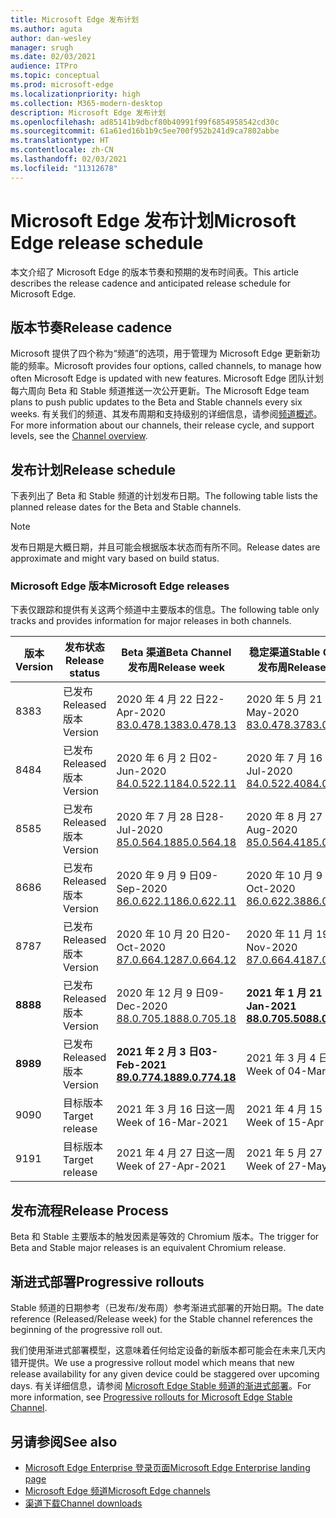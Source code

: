 ```yaml
---
title: Microsoft Edge 发布计划
ms.author: aguta
author: dan-wesley
manager: srugh
ms.date: 02/03/2021
audience: ITPro
ms.topic: conceptual
ms.prod: microsoft-edge
ms.localizationpriority: high
ms.collection: M365-modern-desktop
description: Microsoft Edge 发布计划
ms.openlocfilehash: ad85141b9dbcf80b40991f99f6854958542cd30c
ms.sourcegitcommit: 61a61ed16b1b9c5ee700f952b241d9ca7802abbe
ms.translationtype: HT
ms.contentlocale: zh-CN
ms.lasthandoff: 02/03/2021
ms.locfileid: "11312678"
---
```

# <span data-ttu-id="71966-103">Microsoft Edge 发布计划</span><span class="sxs-lookup"><span data-stu-id="71966-103">Microsoft Edge release schedule</span></span>

<span data-ttu-id="71966-104">本文介绍了 Microsoft Edge 的版本节奏和预期的发布时间表。</span><span class="sxs-lookup"><span data-stu-id="71966-104">This article describes the release cadence and anticipated release schedule for Microsoft Edge.</span></span>

## <span data-ttu-id="71966-105">版本节奏</span><span class="sxs-lookup"><span data-stu-id="71966-105">Release cadence</span></span>

<span data-ttu-id="71966-106">Microsoft 提供了四个称为“频道”的选项，用于管理为 Microsoft Edge 更新新功能的频率。</span><span class="sxs-lookup"><span data-stu-id="71966-106">Microsoft provides four options, called channels, to manage how often Microsoft Edge is updated with new features.</span></span> <span data-ttu-id="71966-107">Microsoft Edge 团队计划每六周向 Beta 和 Stable 频道推送一次公开更新。</span><span class="sxs-lookup"><span data-stu-id="71966-107">The Microsoft Edge team plans to push public updates to the Beta and Stable channels every six weeks.</span></span> <span data-ttu-id="71966-108">有关我们的频道、其发布周期和支持级别的详细信息，请参阅[频道概述](https://docs.microsoft.com/DeployEdge/microsoft-edge-channels#channel-overview)。</span><span class="sxs-lookup"><span data-stu-id="71966-108">For more information about our channels, their release cycle, and support levels, see the [Channel overview](https://docs.microsoft.com/DeployEdge/microsoft-edge-channels#channel-overview).</span></span>

## <span data-ttu-id="71966-109">发布计划</span><span class="sxs-lookup"><span data-stu-id="71966-109">Release schedule</span></span>

<span data-ttu-id="71966-110">下表列出了 Beta 和 Stable 频道的计划发布日期。</span><span class="sxs-lookup"><span data-stu-id="71966-110">The following table lists the planned release dates for the Beta and Stable channels.</span></span>

> [!NOTE]
> <span data-ttu-id="71966-111">发布日期是大概日期，并且可能会根据版本状态而有所不同。</span><span class="sxs-lookup"><span data-stu-id="71966-111">Release dates are approximate and might vary based on build status.</span></span>

### <span data-ttu-id="71966-112">Microsoft Edge 版本</span><span class="sxs-lookup"><span data-stu-id="71966-112">Microsoft Edge releases</span></span>

<span data-ttu-id="71966-113">下表仅跟踪和提供有关这两个频道中主要版本的信息。</span><span class="sxs-lookup"><span data-stu-id="71966-113">The following table only tracks and provides information for major releases in both channels.</span></span>

| <span data-ttu-id="71966-114">版本</span><span class="sxs-lookup"><span data-stu-id="71966-114">Version</span></span> | <span data-ttu-id="71966-115">发布状态</span><span class="sxs-lookup"><span data-stu-id="71966-115">Release status</span></span> | <span data-ttu-id="71966-116">Beta 渠道</span><span class="sxs-lookup"><span data-stu-id="71966-116">Beta Channel</span></span><br><span data-ttu-id="71966-117">发布周</span><span class="sxs-lookup"><span data-stu-id="71966-117">Release week</span></span> | <span data-ttu-id="71966-118">稳定渠道</span><span class="sxs-lookup"><span data-stu-id="71966-118">Stable Channel</span></span><br><span data-ttu-id="71966-119">发布周</span><span class="sxs-lookup"><span data-stu-id="71966-119">Release week</span></span> |
|---------|-----|------|--------|
| <span data-ttu-id="71966-120">83</span><span class="sxs-lookup"><span data-stu-id="71966-120">83</span></span> | <span data-ttu-id="71966-121">已发布</span><span class="sxs-lookup"><span data-stu-id="71966-121">Released</span></span><br><span data-ttu-id="71966-122">版本</span><span class="sxs-lookup"><span data-stu-id="71966-122">Version</span></span> | <span data-ttu-id="71966-123">2020 年 4 月 22 日</span><span class="sxs-lookup"><span data-stu-id="71966-123">22-Apr-2020</span></span><br>[<span data-ttu-id="71966-124">83.0.478.13</span><span class="sxs-lookup"><span data-stu-id="71966-124">83.0.478.13</span></span>](https://docs.microsoft.com/DeployEdge/microsoft-edge-relnote-archive-beta-channel#version-83047813-april-22) | <span data-ttu-id="71966-125">2020 年 5 月 21 日</span><span class="sxs-lookup"><span data-stu-id="71966-125">21-May-2020</span></span><br> [<span data-ttu-id="71966-126">83.0.478.37</span><span class="sxs-lookup"><span data-stu-id="71966-126">83.0.478.37</span></span>](https://docs.microsoft.com/DeployEdge/microsoft-edge-relnote-archive-stable-channel#version-83047837-may-21) |
| <span data-ttu-id="71966-127">84</span><span class="sxs-lookup"><span data-stu-id="71966-127">84</span></span> | <span data-ttu-id="71966-128">已发布</span><span class="sxs-lookup"><span data-stu-id="71966-128">Released</span></span><br><span data-ttu-id="71966-129">版本</span><span class="sxs-lookup"><span data-stu-id="71966-129">Version</span></span> | <span data-ttu-id="71966-130">2020 年 6 月 2 日</span><span class="sxs-lookup"><span data-stu-id="71966-130">02-Jun-2020</span></span><br>[<span data-ttu-id="71966-131">84.0.522.11</span><span class="sxs-lookup"><span data-stu-id="71966-131">84.0.522.11</span></span>](https://docs.microsoft.com/DeployEdge/microsoft-edge-relnote-archive-beta-channel#version-84052211-june-2) | <span data-ttu-id="71966-132">2020 年 7 月 16 日</span><span class="sxs-lookup"><span data-stu-id="71966-132">16-Jul-2020</span></span><br> [<span data-ttu-id="71966-133">84.0.522.40</span><span class="sxs-lookup"><span data-stu-id="71966-133">84.0.522.40</span></span>](https://docs.microsoft.com/DeployEdge/microsoft-edge-relnote-archive-stable-channel#version-84052240-july-16) |
| <span data-ttu-id="71966-134">85</span><span class="sxs-lookup"><span data-stu-id="71966-134">85</span></span> | <span data-ttu-id="71966-135">已发布</span><span class="sxs-lookup"><span data-stu-id="71966-135">Released</span></span><br><span data-ttu-id="71966-136">版本</span><span class="sxs-lookup"><span data-stu-id="71966-136">Version</span></span> | <span data-ttu-id="71966-137">2020 年 7 月 28 日</span><span class="sxs-lookup"><span data-stu-id="71966-137">28-Jul-2020</span></span><br>[<span data-ttu-id="71966-138">85.0.564.18</span><span class="sxs-lookup"><span data-stu-id="71966-138">85.0.564.18</span></span>](https://docs.microsoft.com/DeployEdge/microsoft-edge-relnote-archive-beta-channel#version-85056418-july-28)  | <span data-ttu-id="71966-139">2020 年 8 月 27 日</span><span class="sxs-lookup"><span data-stu-id="71966-139">27-Aug-2020</span></span><br>[<span data-ttu-id="71966-140">85.0.564.41</span><span class="sxs-lookup"><span data-stu-id="71966-140">85.0.564.41</span></span>](https://docs.microsoft.com/DeployEdge/microsoft-edge-relnote-stable-channel#version-85056441-august-27) |
| <span data-ttu-id="71966-141">86</span><span class="sxs-lookup"><span data-stu-id="71966-141">86</span></span> | <span data-ttu-id="71966-142">已发布</span><span class="sxs-lookup"><span data-stu-id="71966-142">Released</span></span><br><span data-ttu-id="71966-143">版本</span><span class="sxs-lookup"><span data-stu-id="71966-143">Version</span></span> | <span data-ttu-id="71966-144">2020 年 9 月 9 日</span><span class="sxs-lookup"><span data-stu-id="71966-144">09-Sep-2020</span></span><br>[<span data-ttu-id="71966-145">86.0.622.11</span><span class="sxs-lookup"><span data-stu-id="71966-145">86.0.622.11</span></span>](https://docs.microsoft.com/DeployEdge/microsoft-edge-relnote-beta-channel#version-86062211-september-9) | <span data-ttu-id="71966-146">2020 年 10 月 9 日</span><span class="sxs-lookup"><span data-stu-id="71966-146">09-Oct-2020</span></span><br>[<span data-ttu-id="71966-147">86.0.622.38</span><span class="sxs-lookup"><span data-stu-id="71966-147">86.0.622.38</span></span>](https://docs.microsoft.com/deployedge/microsoft-edge-relnote-stable-channel#version-86062238-october-9) |
| <span data-ttu-id="71966-148">87</span><span class="sxs-lookup"><span data-stu-id="71966-148">87</span></span> | <span data-ttu-id="71966-149">已发布</span><span class="sxs-lookup"><span data-stu-id="71966-149">Released</span></span><br><span data-ttu-id="71966-150">版本</span><span class="sxs-lookup"><span data-stu-id="71966-150">Version</span></span> | <span data-ttu-id="71966-151">2020 年 10 月 20 日</span><span class="sxs-lookup"><span data-stu-id="71966-151">20-Oct-2020</span></span><br>[<span data-ttu-id="71966-152">87.0.664.12</span><span class="sxs-lookup"><span data-stu-id="71966-152">87.0.664.12</span></span>](https://docs.microsoft.com/deployedge/microsoft-edge-relnote-beta-channel#version-87066412--october-20) | <span data-ttu-id="71966-153">2020 年 11 月 19 日</span><span class="sxs-lookup"><span data-stu-id="71966-153">19-Nov-2020</span></span><br>[<span data-ttu-id="71966-154">87.0.664.41</span><span class="sxs-lookup"><span data-stu-id="71966-154">87.0.664.41</span></span>](https://docs.microsoft.com/deployedge/microsoft-edge-relnote-stable-channel#version-87066441-november-19) |
| **<span data-ttu-id="71966-155">88</span><span class="sxs-lookup"><span data-stu-id="71966-155">88</span></span>** | <span data-ttu-id="71966-156">已发布</span><span class="sxs-lookup"><span data-stu-id="71966-156">Released</span></span><br><span data-ttu-id="71966-157">版本</span><span class="sxs-lookup"><span data-stu-id="71966-157">Version</span></span> | <span data-ttu-id="71966-158">2020 年 12 月 9 日</span><span class="sxs-lookup"><span data-stu-id="71966-158">09-Dec-2020</span></span><br>[<span data-ttu-id="71966-159">88.0.705.18</span><span class="sxs-lookup"><span data-stu-id="71966-159">88.0.705.18</span></span>](https://docs.microsoft.com/deployedge/microsoft-edge-relnote-beta-channel#version-88070518-december-9) | **<span data-ttu-id="71966-160">2021 年 1 月 21 日</span><span class="sxs-lookup"><span data-stu-id="71966-160">21-Jan-2021</span></span>**<br>**[<span data-ttu-id="71966-161">88.0.705.50</span><span class="sxs-lookup"><span data-stu-id="71966-161">88.0.705.50</span></span>](https://docs.microsoft.com/deployedge/microsoft-edge-relnote-stable-channel#version-88070550-january-21)**|
| **<span data-ttu-id="71966-162">89</span><span class="sxs-lookup"><span data-stu-id="71966-162">89</span></span>** | <span data-ttu-id="71966-163">已发布</span><span class="sxs-lookup"><span data-stu-id="71966-163">Released</span></span><br><span data-ttu-id="71966-164">版本</span><span class="sxs-lookup"><span data-stu-id="71966-164">Version</span></span> | **<span data-ttu-id="71966-165">2021 年 2 月 3 日</span><span class="sxs-lookup"><span data-stu-id="71966-165">03-Feb-2021</span></span>**<br>**[<span data-ttu-id="71966-166">89.0.774.18</span><span class="sxs-lookup"><span data-stu-id="71966-166">89.0.774.18</span></span>](https://docs.microsoft.com/deployedge/microsoft-edge-relnote-beta-channel#version-89077418-february-3)** | <span data-ttu-id="71966-167">2021 年 3 月 4 日这一周</span><span class="sxs-lookup"><span data-stu-id="71966-167">Week of 04-Mar-2021</span></span> |
| <span data-ttu-id="71966-168">90</span><span class="sxs-lookup"><span data-stu-id="71966-168">90</span></span> | <span data-ttu-id="71966-169">目标版本</span><span class="sxs-lookup"><span data-stu-id="71966-169">Target release</span></span> | <span data-ttu-id="71966-170">2021 年 3 月 16 日这一周</span><span class="sxs-lookup"><span data-stu-id="71966-170">Week of 16-Mar-2021</span></span> | <span data-ttu-id="71966-171">2021 年 4 月 15 日这一周</span><span class="sxs-lookup"><span data-stu-id="71966-171">Week of 15-Apr-2021</span></span> |
| <span data-ttu-id="71966-172">91</span><span class="sxs-lookup"><span data-stu-id="71966-172">91</span></span> | <span data-ttu-id="71966-173">目标版本</span><span class="sxs-lookup"><span data-stu-id="71966-173">Target release</span></span> | <span data-ttu-id="71966-174">2021 年 4 月 27 日这一周</span><span class="sxs-lookup"><span data-stu-id="71966-174">Week of 27-Apr-2021</span></span> | <span data-ttu-id="71966-175">2021 年 5 月 27 日这一周</span><span class="sxs-lookup"><span data-stu-id="71966-175">Week of 27-May-2021</span></span> |

## <span data-ttu-id="71966-176">发布流程</span><span class="sxs-lookup"><span data-stu-id="71966-176">Release Process</span></span>

<span data-ttu-id="71966-177">Beta 和 Stable 主要版本的触发因素是等效的 Chromium 版本。</span><span class="sxs-lookup"><span data-stu-id="71966-177">The trigger for Beta and Stable major releases is an equivalent Chromium release.</span></span>

## <span data-ttu-id="71966-178">渐进式部署</span><span class="sxs-lookup"><span data-stu-id="71966-178">Progressive rollouts</span></span>

<span data-ttu-id="71966-179">Stable 频道的日期参考（已发布/发布周）参考渐进式部署的开始日期。</span><span class="sxs-lookup"><span data-stu-id="71966-179">The date reference (Released/Release week) for the Stable channel references the beginning of the progressive roll out.</span></span>

<span data-ttu-id="71966-180">我们使用渐进式部署模型，这意味着任何给定设备的新版本都可能会在未来几天内错开提供。</span><span class="sxs-lookup"><span data-stu-id="71966-180">We use a progressive rollout model which means that new release availability for any given device could be staggered over upcoming days.</span></span> <span data-ttu-id="71966-181">有关详细信息，请参阅 [Microsoft Edge Stable 频道的渐进式部署](microsoft-edge-update-progressive-rollout.md)。</span><span class="sxs-lookup"><span data-stu-id="71966-181">For more information, see [Progressive rollouts for Microsoft Edge Stable Channel](microsoft-edge-update-progressive-rollout.md).</span></span>

## <span data-ttu-id="71966-182">另请参阅</span><span class="sxs-lookup"><span data-stu-id="71966-182">See also</span></span>

- [<span data-ttu-id="71966-183">Microsoft Edge Enterprise 登录页面</span><span class="sxs-lookup"><span data-stu-id="71966-183">Microsoft Edge Enterprise landing page</span></span>](https://aka.ms/EdgeEnterprise)
- [<span data-ttu-id="71966-184">Microsoft Edge 频道</span><span class="sxs-lookup"><span data-stu-id="71966-184">Microsoft Edge channels</span></span>](microsoft-edge-channels.md)
- [<span data-ttu-id="71966-185">渠道下载</span><span class="sxs-lookup"><span data-stu-id="71966-185">Channel downloads</span></span>](https://www.microsoft.com/edge/business/download)
